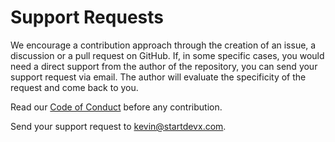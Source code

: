 # Support Requests

We encourage a contribution approach through the creation of an issue, a discussion or a pull request on GitHub. If, in some specific cases, you would need a direct support from the author of the repository, you can send your support request via email. The author will evaluate the specificity of the request and come back to you. 

Read our [Code of Conduct](./CODE_OF_CONDUCT.md) before any contribution.


Send your support request to kevin@startdevx.com.

